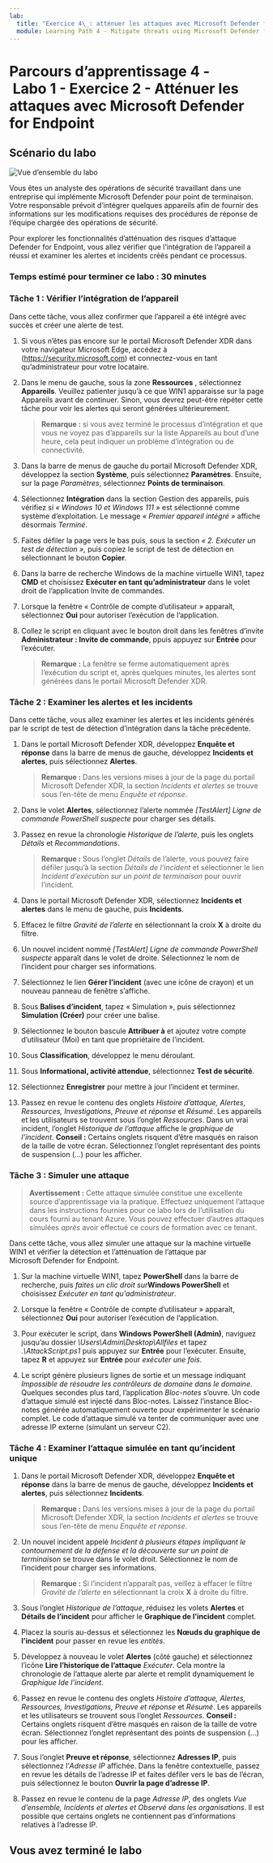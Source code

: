 ```yaml
---
lab:
  title: "Exercice 4\_: atténuer les attaques avec Microsoft Defender for Endpoint"
  module: Learning Path 4 - Mitigate threats using Microsoft Defender for Endpoint
---
```


# Parcours d’apprentissage 4 - Labo 1 - Exercice 2 - Atténuer les attaques avec Microsoft Defender for Endpoint

## Scénario du labo

![Vue d’ensemble du labo](../Media/SC-200-Lab_Diagrams_Mod2_L1_Ex2_10_19.png)

Vous êtes un analyste des opérations de sécurité travaillant dans une entreprise qui implémente Microsoft Defender pour point de terminaison. Votre responsable prévoit d’intégrer quelques appareils afin de fournir des informations sur les modifications requises des procédures de réponse de l’équipe chargée des opérations de sécurité.

Pour explorer les fonctionnalités d’atténuation des risques d’attaque Defender for Endpoint, vous allez vérifier que l’intégration de l’appareil a réussi et examiner les alertes et incidents créés pendant ce processus.

### Temps estimé pour terminer ce labo : 30 minutes

### Tâche 1 : Vérifier l’intégration de l’appareil

Dans cette tâche, vous allez confirmer que l’appareil a été intégré avec succès et créer une alerte de test.

1. Si vous n’êtes pas encore sur le portail Microsoft Defender XDR dans votre navigateur Microsoft Edge, accédez à (<https://security.microsoft.com>) et connectez-vous en tant qu’administrateur pour votre locataire.

1. Dans le menu de gauche, sous la zone **Ressources** , sélectionnez **Appareils**. Veuillez patienter jusqu’à ce que WIN1 apparaisse sur la page Appareils avant de continuer. Sinon, vous devrez peut-être répéter cette tâche pour voir les alertes qui seront générées ultérieurement.

    >**Remarque :** si vous avez terminé le processus d’intégration et que vous ne voyez pas d’appareils sur la liste Appareils au bout d’une heure, cela peut indiquer un problème d’intégration ou de connectivité.

1. Dans la barre de menus de gauche du portail Microsoft Defender XDR, développez la section **Système**, puis sélectionnez **Paramètres**. Ensuite, sur la page *Paramètres*, sélectionnez **Points de terminaison**.

1. Sélectionnez **Intégration** dans la section Gestion des appareils, puis vérifiez si *« Windows 10 et Windows 111 »* est sélectionné comme système d’exploitation. Le message *« Premier appareil intégré »* affiche désormais *Terminé*.

1. Faites défiler la page vers le bas puis, sous la section *« 2. Exécuter un test de détection »,* puis copiez le script de test de détection en sélectionnant le bouton **Copier**.  

1. Dans la barre de recherche Windows de la machine virtuelle WIN1, tapez **CMD** et choisissez **Exécuter en tant qu’administrateur** dans le volet droit de l’application Invite de commandes.

1. Lorsque la fenêtre « Contrôle de compte d’utilisateur » apparaît, sélectionnez **Oui** pour autoriser l’exécution de l’application. 

1. Collez le script en cliquant avec le bouton droit dans les fenêtres d’invite **Administrateur : Invite de commande**, ppuis appuyez sur **Entrée** pour l’exécuter.

    >**Remarque :** La fenêtre se ferme automatiquement après l’exécution du script et, après quelques minutes, les alertes sont générées dans le portail Microsoft Defender XDR.

### Tâche 2 : Examiner les alertes et les incidents

Dans cette tâche, vous allez examiner les alertes et les incidents générés par le script de test de détection d’intégration dans la tâche précédente.

1. Dans le portail Microsoft Defender XDR, développez **Enquête et réponse** dans la barre de menus de gauche, développez **Incidents et alertes**, puis sélectionnez **Alertes**.

    >**Remarque :** Dans les versions mises à jour de la page du portail Microsoft Defender XDR, la section *Incidents et alertes* se trouve sous l’en-tête de menu *Enquête et réponse*.

1. Dans le volet **Alertes**, sélectionnez l’alerte nommée *[TestAlert] Ligne de commande PowerShell suspecte* pour charger ses détails.

1. Passez en revue la chronologie *Historique de l’alerte*, puis les onglets *Détails* et *Recommandations*.

    >**Remarque :** Sous l’onglet *Détails* de l’alerte, vous pouvez faire défiler jusqu’à la section *Détails de l’incident* et sélectionner le lien *Incident d’exécution sur un point de terminaison* pour ouvrir l’incident.

1. Dans le portail Microsoft Defender XDR, sélectionnez **Incidents et alertes** dans le menu de gauche, puis **Incidents**.

1. Effacez le filtre *Gravité de l’alerte* en sélectionnant la croix **X** à droite du filtre.

1. Un nouvel incident nommé *[TestAlert] Ligne de commande PowerShell suspecte* apparaît dans le volet de droite. Sélectionnez le nom de l’incident pour charger ses informations.

1. Sélectionnez le lien **Gérer l’incident** (avec une icône de crayon) et un nouveau panneau de fenêtre s’affiche.

1. Sous **Balises d’incident**, tapez « Simulation », puis sélectionnez **Simulation (Créer)** pour créer une balise.

1. Sélectionnez le bouton bascule **Attribuer à** et ajoutez votre compte d’utilisateur (Moi) en tant que propriétaire de l’incident.

1. Sous **Classification**, développez le menu déroulant.

1. Sous **Informational, activité  attendue**, sélectionnez **Test de sécurité**.

1. Sélectionnez **Enregistrer** pour mettre à jour l’incident et terminer.

1. Passez en revue le contenu des onglets  *Histoire d’attaque, Alertes, Ressources, Investigations, Preuve et réponse* et *Résumé*. Les appareils et les utilisateurs se trouvent sous l’onglet *Ressources*. Dans un vrai incident, l’onglet *Historique de l’attaque* affiche le *graphique de l’incident*. **Conseil :** Certains onglets risquent d’être masqués en raison de la taille de votre écran. Sélectionnez l’onglet représentant des points de suspension (...) pour les afficher.

### Tâche 3 : Simuler une attaque

>**Avertissement :** Cette attaque simulée constitue une excellente source d’apprentissage via la pratique. Effectuez uniquement l’attaque dans les instructions fournies pour ce labo lors de l’utilisation du cours fourni au tenant Azure.  Vous pouvez effectuer d’autres attaques simulées *après* avoir effectué ce cours de formation avec ce tenant.

Dans cette tâche, vous allez simuler une attaque sur la machine virtuelle WIN1 et vérifier la détection et l’atténuation de l’attaque par Microsoft Defender for Endpoint.

1. Sur la machine virtuelle WIN1, tapez **PowerShell** dans la barre de recherche, puis *faites un clic droit sur***Windows PowerShell** et choisissez *Exécuter en tant qu’administrateur*.

1. Lorsque la fenêtre « Contrôle de compte d’utilisateur » apparaît, sélectionnez **Oui** pour autoriser l’exécution de l’application.

1. Pour exécuter le script, dans **Windows PowerShell (Admin)**, naviguez jusqu’au dossier *\Users\Admin\Desktop\Allfiles* et tapez *.\AttackScript.ps1* puis appuyez sur **Entrée** pour l’exécuter. Ensuite, tapez **R** et appuyez sur **Entrée** pour *exécuter une fois*.

1. Le script génère plusieurs lignes de sortie et un message indiquant *Impossible de résoudre les contrôleurs de domaine dans le domaine*. Quelques secondes plus tard, l’application *Bloc-notes* s’ouvre. Un code d’attaque simulé est injecté dans Bloc-notes. Laissez l’instance Bloc-notes générée automatiquement ouverte pour expérimenter le scénario complet. Le code d’attaque simulé va tenter de communiquer avec une adresse IP externe (simulant un serveur C2).

### Tâche 4 : Examiner l’attaque simulée en tant qu’incident unique

1. Dans le portail Microsoft Defender XDR, développez **Enquête et réponse** dans la barre de menus de gauche, développez **Incidents et alertes**, puis sélectionnez **Incidents**.

    >**Remarque :** Dans les versions mises à jour de la page du portail Microsoft Defender XDR, la section *Incidents et alertes* se trouve sous l’en-tête de menu *Enquête et réponse*.

1. Un nouvel incident appelé *Incident à plusieurs étapes impliquant le contournement de la défense et la découverte sur un point de terminaison* se trouve dans le volet droit. Sélectionnez le nom de l’incident pour charger ses informations.

    >**Remarque :** Si l’incident n’apparaît pas, veillez à effacer le filtre *Gravité de l’alerte* en sélectionnant la croix **X** à droite du filtre.

1. Sous l’onglet *Historique de l’attaque*, réduisez les volets **Alertes** et **Détails de l’incident** pour afficher le **Graphique de l’incident** complet.

1. Placez la souris au-dessus et sélectionnez les **Nœuds du graphique de l’incident** pour passer en revue les *entités*.

1. Développez à nouveau le volet **Alertes** (côté gauche) et sélectionnez l’icône **Lire l’historique de l’attaque** *Exécuter*. Cela montre la chronologie de l’attaque alerte par alerte et remplit dynamiquement le *Graphique Ide l’incident*.

1. Passez en revue le contenu des onglets  *Histoire d’attaque, Alertes, Ressources, Investigations, Preuve et réponse* et *Résumé*. Les appareils et les utilisateurs se trouvent sous l’onglet *Ressources*. **Conseil :** Certains onglets risquent d’être masqués en raison de la taille de votre écran. Sélectionnez l’onglet représentant des points de suspension (...) pour les afficher.

1. Sous l’onglet **Preuve et réponse**, sélectionnez **Adresses IP**, puis sélectionnez l’*Adresse IP* affichée. Dans la fenêtre contextuelle, passez en revue les détails de l’adresse IP et faites défiler vers le bas de l’écran, puis sélectionnez le bouton **Ouvrir la page d’adresse IP**.

1. Passez en revue le contenu de la page *Adresse IP*, des onglets *Vue d’ensemble, Incidents et alertes et Observé dans les organisations*. Il est possible que certains onglets ne contiennent pas d’informations relatives à l’adresse IP.

## Vous avez terminé le labo
